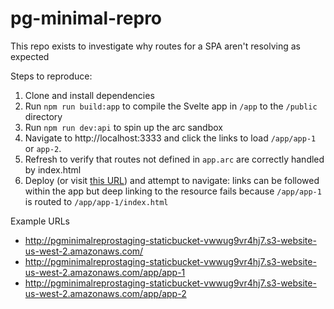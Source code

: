 # pg-minimal-repro

This repo exists to investigate why routes for a SPA aren't resolving as expected

Steps to reproduce:
1. Clone and install dependencies
1. Run `npm run build:app` to compile the Svelte app in `/app` to the `/public` directory
1. Run `npm run dev:api` to spin up the arc sandbox
1. Navigate to http://localhost:3333 and click the links to load `/app/app-1` or `app-2`. 
1. Refresh to verify that routes not defined in `app.arc` are correctly handled by index.html
1. Deploy (or visit [this URL](http://pgminimalreprostaging-staticbucket-vwwug9vr4hj7.s3-website-us-west-2.amazonaws.com)) and attempt to navigate: links can be followed within the app but deep linking to the resource fails because `/app/app-1` is routed to `/app/app-1/index.html`

Example URLs
- http://pgminimalreprostaging-staticbucket-vwwug9vr4hj7.s3-website-us-west-2.amazonaws.com/
- http://pgminimalreprostaging-staticbucket-vwwug9vr4hj7.s3-website-us-west-2.amazonaws.com/app/app-1
- http://pgminimalreprostaging-staticbucket-vwwug9vr4hj7.s3-website-us-west-2.amazonaws.com/app/app-2
